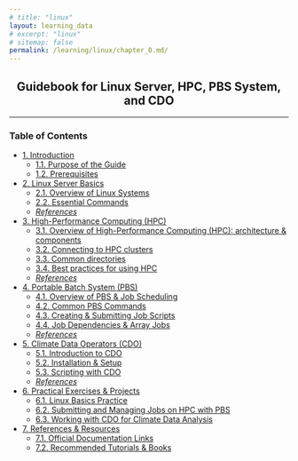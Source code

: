 ```yaml
---
# title: "linux"
layout: learning_data
# excerpt: "linux"
# sitemap: false
permalink: /learning/linux/chapter_0.md/
---
```


<!-- 
@author: Prakat Modi
Date: 2025.03.09
This is Table of content for the Linux leanring for the beginners
-->


<h2 style="text-align:center;" > Guidebook for Linux Server, HPC, PBS System, and CDO </h2>

---
### Table of Contents

- [1. Introduction](/learning/linux/chapter_1.md)
  - [1.1. Purpose of the Guide](/learning/linux/chapter_1.md#purpose-of-guide)
  - [1.2. Prerequisites](/learning/linux/chapter_1.md#prerequisites)
- [2. Linux Server Basics](/learning/linux/chapter_2.md)
  - [2.1. Overview of Linux Systems](/learning/linux/chapter_2.md#overview-of-linux-systems)
  - [2.2. Essential Commands](/learning/linux/chapter_2.md#essential-commands)
  - [*References*](/learning/linux/chapter_2.md#references)
- [3. High-Performance Computing (HPC)](/learning/linux/chapter_3.md)
  - [3.1. Overview of High-Performance Computing (HPC): architecture & components](/learning/linux/chapter_3.md#overview-of-high-performance-computing-hpc-architecture-components)
  - [3.2. Connecting to HPC clusters](/learning/linux/chapter_3.md#connecting-to-hpc-clusters)
  - [3.3. Common directories](/learning/linux/chapter_3.md#common-directories)
  - [3.4. Best practices for using HPC](/learning/linux/chapter_3.md#best-practices-for-using-hpc)
  - [*References*](/learning/linux/chapter_3.md#references)
- [4. Portable Batch System (PBS)](/learning/linux/chapter_4.md)
  - [4.1. Overview of PBS & Job Scheduling](/learning/linux/chapter_4.md#overview-of-pbs--job-scheduling)
  - [4.2. Common PBS Commands](/learning/linux/chapter_4.md#common-pbs-commands)
  - [4.3. Creating & Submitting Job Scripts](/learning/linux/chapter_4.md#creating--submitting-job-scripts)
  - [4.4. Job Dependencies & Array Jobs](/learning/linux/chapter_4.md#job-dependencies--array-jobs)
  - [*References*](/learning/linux/chapter_4.md#references)
- [5. Climate Data Operators (CDO)](/learning/linux/chapter_5.md)
  - [5.1. Introduction to CDO](/learning/linux/chapter_5.md#introduction-to-cdo)
  - [5.2. Installation & Setup](/learning/linux/chapter_5.md#installation--setup)
  - [5.3. Scripting with CDO](/learning/linux/chapter_5.md#scripting-with-cdo)
  - [*References*](/learning/linux/chapter_5.md#references)
- [6. Practical Exercises & Projects](/learning/linux/chapter_6.md)
  - [6.1. Linux Basics Practice](/learning/linux/chapter_6.md#linux-basics-practice)
  - [6.2. Submitting and Managing Jobs on HPC with PBS](/learning/linux/chapter_6.md#submitting-and-managing-jobs-on-hpc-with-pbs)
  - [6.3. Working with CDO for Climate Data Analysis](/learning/linux/chapter_6.md#working-with-cdo-for-climate-data-analysis)
- [7. References & Resources](/learning/linux/chapter_7.md)
  - [7.1. Official Documentation Links](/learning/linux/chapter_7.md#official-documentation-links)
  - [7.2. Recommended Tutorials & Books](/learning/linux/chapter_7.md#recommended-tutorials-books)


